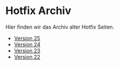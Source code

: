 # Hotfix Archiv

Hier finden wir das Archiv alter Hotfix Seiten.

- [Version 25](v25.md)
- [Version 24](v24.md)
- [Version 23](v23.md)
- [Version 22](v22.md)
